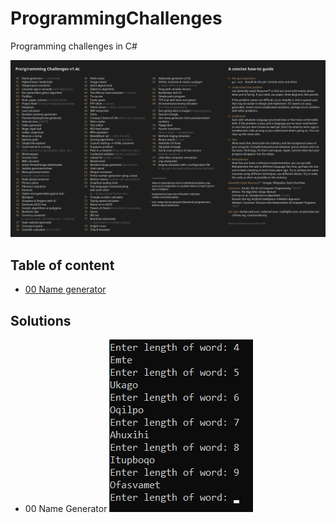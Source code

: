 # ProgrammingChallenges
Programming challenges in C#

![list](ProgrammingChallenges/Docs/ProgrammingCHallenges.png)

## Table of content
* [00 Name generator](#00)

## Solutions
* <a name="00">00</a> Name Generator
![00](ProgrammingChallenges/Docs/NameGenerator.png)
